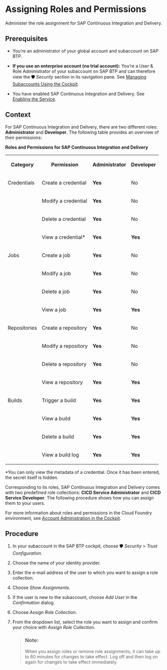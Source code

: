 <!-- loioc679ebdbe76142bd9fb1071e5e53511d -->

<link rel="stylesheet" type="text/css" href="css/sap-icons.css"/>

# Assigning Roles and Permissions

Administer the role assignment for SAP Continuous Integration and Delivery.



<a name="loioc679ebdbe76142bd9fb1071e5e53511d__prereq_e2j_gvp_tdb"/>

## Prerequisites

-   You’re an administrator of your global account and subaccount on SAP BTP.

-   **If you use an enterprise account \(no trial account\):** You’re a User & Role Administrator of your subaccount on SAP BTP and can therefore view the :shield: *Security* section in its navigation pane. See [Managing Subaccounts Using the Cockpit](https://help.sap.com/viewer/65de2977205c403bbc107264b8eccf4b/Cloud/en-US/55d0b6d8b96846b8ae93b85194df0944.html).

-   You have enabled SAP Continuous Integration and Delivery. See [Enabling the Service](enabling-the-service-c8ed09d.md).




<a name="loioc679ebdbe76142bd9fb1071e5e53511d__context_z3t_m3q_tdb"/>

## Context

For SAP Continuous Integration and Delivery, there are two different roles: **Administrator** and **Developer**. The following table provides an overview of their permissions:

**Roles and Permissions for SAP Continuous Integration and Delivery**


<table>
<tr>
<th valign="top">

Category

</th>
<th valign="top">

Permission

</th>
<th valign="top">

Administrator

</th>
<th valign="top">

Developer

</th>
</tr>
<tr>
<td valign="top" rowspan="4">

Credentials

</td>
<td valign="top">

Create a credential

</td>
<td valign="top">

**Yes** 

</td>
<td valign="top">

No

</td>
</tr>
<tr>
<td valign="top">

Modify a credential

</td>
<td valign="top">

**Yes** 

</td>
<td valign="top">

No

</td>
</tr>
<tr>
<td valign="top">

Delete a credential

</td>
<td valign="top">

**Yes** 

</td>
<td valign="top">

No

</td>
</tr>
<tr>
<td valign="top">

View a credential\*

</td>
<td valign="top">

**Yes** 

</td>
<td valign="top">

**Yes** 

</td>
</tr>
<tr>
<td valign="top" rowspan="4">

Jobs

</td>
<td valign="top">

Create a job

</td>
<td valign="top">

**Yes** 

</td>
<td valign="top">

No

</td>
</tr>
<tr>
<td valign="top">

Modify a job

</td>
<td valign="top">

**Yes** 

</td>
<td valign="top">

No

</td>
</tr>
<tr>
<td valign="top">

Delete a job

</td>
<td valign="top">

**Yes** 

</td>
<td valign="top">

No

</td>
</tr>
<tr>
<td valign="top">

View a job

</td>
<td valign="top">

**Yes** 

</td>
<td valign="top">

**Yes** 

</td>
</tr>
<tr>
<td valign="top" rowspan="4">

Repositories

</td>
<td valign="top">

Create a repository

</td>
<td valign="top">

**Yes** 

</td>
<td valign="top">

No

</td>
</tr>
<tr>
<td valign="top">

Modify a repository

</td>
<td valign="top">

**Yes** 

</td>
<td valign="top">

No

</td>
</tr>
<tr>
<td valign="top">

Delete a repository

</td>
<td valign="top">

**Yes** 

</td>
<td valign="top">

No

</td>
</tr>
<tr>
<td valign="top">

View a repository

</td>
<td valign="top">

**Yes** 

</td>
<td valign="top">

**Yes** 

</td>
</tr>
<tr>
<td valign="top" rowspan="4">

Builds

</td>
<td valign="top">

Trigger a build

</td>
<td valign="top">

**Yes** 

</td>
<td valign="top">

**Yes** 

</td>
</tr>
<tr>
<td valign="top">

View a build

</td>
<td valign="top">

**Yes** 

</td>
<td valign="top">

**Yes** 

</td>
</tr>
<tr>
<td valign="top">

Delete a build

</td>
<td valign="top">

**Yes** 

</td>
<td valign="top">

**Yes** 

</td>
</tr>
<tr>
<td valign="top">

View a build log

</td>
<td valign="top">

**Yes** 

</td>
<td valign="top">

**Yes** 

</td>
</tr>
</table>

\*You can only view the metadata of a credential. Once it has been entered, the secret itself is hidden.

Corresponding to its roles, SAP Continuous Integration and Delivery comes with two predefined role collections: **CICD Service Administrator** and **CICD Service Developer**. The following procedure shows how you can assign them to your users.

For more information about roles and permissions in the Cloud Foundry environment, see [Account Administration in the Cockpit](https://help.sap.com/viewer/65de2977205c403bbc107264b8eccf4b/Cloud/en-US/8061ecc529d74465b2b9566a634943ec.html).



<a name="loioc679ebdbe76142bd9fb1071e5e53511d__steps_wmd_x42_ykb"/>

## Procedure

1.  In your subaccount in the SAP BTP cockpit, choose :shield: *Security* \> *Trust Configuration*.

2.  Choose the name of your identity provider.

3.  Enter the e-mail address of the user to which you want to assign a role collection.

4.  Choose *Show Assignments*.

5.  If the user is new to the subaccount, choose *Add User* in the *Confirmation* dialog.

6.  Choose *Assign Role Collection*.

7.  From the dropdown list, select the role you want to assign and confirm your choice with *Assign Role Collection*.

    > ### Note:  
    > When you assign roles or remove role assignments, it can take up to 60 minutes for changes to take effect. Log off and then log on again for changes to take effect immediately.


